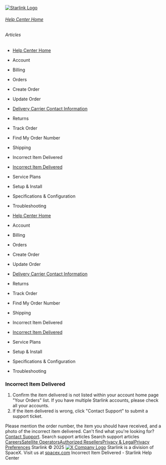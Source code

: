 [![Starlink Logo](https://www.starlink.com/_next/image?url=%2Fassets%2Fimages%2Flogo%2Flogo_white.png&w=3840&q=75)](https://www.starlink.com/support/article/<https:/www.starlink.com/>)
###### [Help Center Home](https://www.starlink.com/support/article/</support>)
###### Articles
  * [Help Center Home](https://www.starlink.com/support/article/</support>)
  * Account
  * Billing
  * Orders
  * Create Order
  * Update Order
  * [Delivery Carrier Contact Information](https://www.starlink.com/support/article/</support/article/c954e904-6c7b-0171-e845-567390f8bfb1>)
  * Returns
  * Track Order
  * Find My Order Number
  * Shipping
  * Incorrect Item Delivered
  * [Incorrect Item Delivered](https://www.starlink.com/support/article/</support/article/e3142fd9-2e25-2d06-dd4b-81ad081e3709>)
  * Service Plans
  * Setup & Install
  * Specifications & Configuration
  * Troubleshooting


  * [Help Center Home](https://www.starlink.com/support/article/</support>)
  * Account
  * Billing
  * Orders
  * Create Order
  * Update Order
  * [Delivery Carrier Contact Information](https://www.starlink.com/support/article/</support/article/c954e904-6c7b-0171-e845-567390f8bfb1>)
  * Returns
  * Track Order
  * Find My Order Number
  * Shipping
  * Incorrect Item Delivered
  * [Incorrect Item Delivered](https://www.starlink.com/support/article/</support/article/e3142fd9-2e25-2d06-dd4b-81ad081e3709>)
  * Service Plans
  * Setup & Install
  * Specifications & Configuration
  * Troubleshooting


### Incorrect Item Delivered
  1. Confirm the item delivered is not listed within your account home page "Your Orders" list. If you have multiple Starlink accounts, please check all your accounts.
  2. If the item delivered is wrong, click "Contact Support" to submit a support ticket.


Please mention the order number, the item you should have received, and a photo of the incorrect item delivered.
Can't find what you're looking for? [Contact Support](https://www.starlink.com/support/article/</support/tickets?sourceType=web_article_help_center&sourceValue=e3142fd9-2e25-2d06-dd4b-81ad081e3709>).
Search support articles
Search support articles
[Careers](https://www.starlink.com/support/article/<https:/www.spacex.com/careers>)[Satellite Operators](https://www.starlink.com/support/article/<https:/starlink.com/satellite-operators>)[Authorized Resellers](https://www.starlink.com/support/article/<https:/starlink.com/resellers>)[Privacy & Legal](https://www.starlink.com/support/article/<https:/starlink.com/legal>)[Privacy Preferences](https://www.starlink.com/support/article/<>)
Starlink © 2025
[![X Company Logo](https://www.starlink.com/assets/images/icons/x-logo.svg)](https://www.starlink.com/support/article/<https:/twitter.com/Starlink>)
Starlink is a division of SpaceX. Visit us at [spacex.com](https://www.starlink.com/support/article/<https:/www.spacex.com/>)
Incorrect Item Delivered - Starlink Help Center
